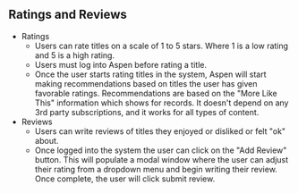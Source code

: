 ## Ratings and Reviews
- Ratings
  - Users can rate titles on a scale of 1 to 5 stars. Where 1 is a low rating and 5 is a high rating. 
  - Users must log into Aspen before rating a title.
  - Once the user starts rating titles in the system, Aspen will start making recommendations based on titles the user has given favorable ratings. Recommendations are based on the "More Like This" information which shows for records. It doesn't depend on any 3rd party subscriptions, and it works for all types of content.
- Reviews
  - Users can write reviews of titles they enjoyed or disliked or felt "ok" about. 
  - Once logged into the system the user can click on the "Add Review" button. This will populate a modal window where the user can adjust their rating from a dropdown menu and begin writing their review. Once complete, the user will click submit review. 
